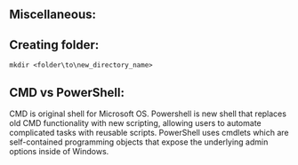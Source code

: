 ## Miscellaneous:

## Creating folder:
```
mkdir <folder\to\new_directory_name>
```

## CMD vs PowerShell:
CMD is original shell for Microsoft OS. Powershell is new shell that replaces old CMD functionality with new scripting, allowing users to automate complicated tasks with reusable scripts. PowerShell uses cmdlets which are self-contained programming objects that expose the underlying admin options inside of Windows.
